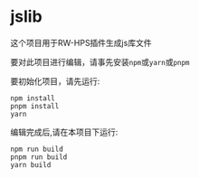 # jslib

这个项目用于RW-HPS插件生成js库文件

要对此项目进行编辑，请事先安装`npm`或`yarn`或`pnpm`

要初始化项目，请先运行:

```shell
npm install
pnpm install
yarn
```

编辑完成后,请在本项目下运行:

```shell
npm run build
pnpm run build
yarn build
```
